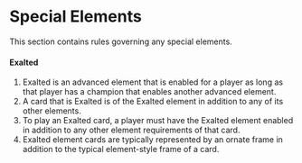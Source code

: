 # Special Elements

This section contains rules governing any special elements.

#### Exalted

1. Exalted is an advanced element that is enabled for a player as long as that player has a champion that enables another advanced element.
2. A card that is Exalted is of the Exalted element in addition to any of its other elements.
3. To play an Exalted card, a player must have the Exalted element enabled in addition to any other element requirements of that card.
4. Exalted element cards are typically represented by an ornate frame in addition to the typical element-style frame of a card.

